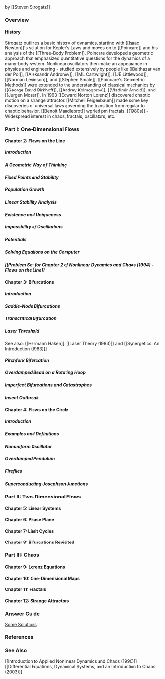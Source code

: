 by [[Steven Strogatz]]
### Overview
#### History
Strogatz outlines a basic history of dynamics, starting with [[Isaac Newton]]'s solution for Kepler's Laws and moves on to [[Poincare]] and his analysis of the [[Three-Body Problem]]. Poincare developed a geometric approach that emphasized quantitative questions for the dynamics of a many-body system.
Nonlinear oscillators then make an appearance in physics and engineering - studied extensively by people like [[Balthazar van der Pol]], [[Aleksandr Andronov]], [[ML Cartwright]], [[JE Littlewood]], [[Norman Levinson]], and [[Stephen Smale]].
[[Poincare's Geometric Methods]] were extended to the understanding of classical mechanics by [[George David Birkhoff]], [[Andrey Kolmogorov]], [[Vladimir Arnold]], and [[Jurgen Moser]].
In 1963 [[Edward Norton Lorenz]] discovered chaotic motion on a strange attractor.
[[Mitchell Feigenbaum]] made some key discoveries of universal laws governing the transition from regular to chaotic behavior. 
[[Benoit Mandlebrot]] wprled pm fractals.
[[1980s]] - Widespread interest in chaos, fractals, oscillators, etc.
### Part I: One-Dimensional Flows
#### Chapter 2: Flows on the Line
##### Introduction
##### A Geometric Way of Thinking
##### Fixed Points and Stability
##### Population Growth
##### Linear Stability Analysis
##### Existence and Uniqueness
##### Impossbility of Oscillations
##### Potentials
##### Solving Equations on the Computer
##### [[Problem Set for Chapter 2 of Nonlinear Dynamics and Chaos (1994) - Flows on the Line]]

#### Chapter 3: Bifurcations
##### Introduction
##### Saddle-Node Bifurcations
##### Transcritical Bifurcation
##### Laser Threshold
See also: [[Hermann Haken]]: [[Laser Theory (1983)]] and [[Synergetics: An Introduction (1983)]]
##### Pitchfork Bifurcation
##### Overdamped Bead on a Rotating Hoop
##### Imperfect Bifurcations and Catastrophes
##### Insect Outbreak
#### Chapter 4: Flows on the Circle
##### Introduction
##### Examples and Definitions
##### Nonuniform Oscillator
##### Overdamped Pendulum
##### Fireflies
##### Superconducting Josephson Junctions
### Part II: Two-Dimensional Flows

#### Chapter 5: Linear Systems
#### Chapter 6: Phase Plane
#### Chapter 7: Limit Cycles
#### Chapter 8: Bifurcations Revisited
### Part III: Chaos
#### Chapter 9: Lorenz Equations
#### Chapter 10: One-Dimensional Maps
#### Chapter 11: Fractals
#### Chapter 12: Strange Attractors
### Answer Guide
[Some Solutions](file:///home/drodriq/Downloads/solution_manual_of_non_linear_dynamics.pdf)
### References
### See Also
[[Introduction to Applied Nonlinear Dynamics and Chaos (1990)]]
[[Differential Equations, Dynamical Systems, and an Introduction to Chaos (2003)]]